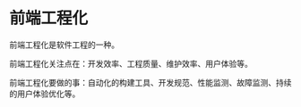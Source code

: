 # 前端工程化

前端工程化是软件工程的一种。

前端工程化关注点在：开发效率、工程质量、维护效率、用户体验等。

前端工程化要做的事：自动化的构建工具、开发规范、性能监测、故障监测、持续的用户体验优化等。
